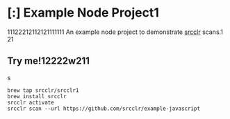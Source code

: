 # [:] Example Node Project1
11122212112121111111
An example node project to demonstrate [srcclr](https://www.srcclr.com) scans.1
21
## Try me!12222w211
s
```
brew tap srcclr/srcclr1
brew install srcclr
srcclr activate
srcclr scan --url https://github.com/srcclr/example-javascript
```
